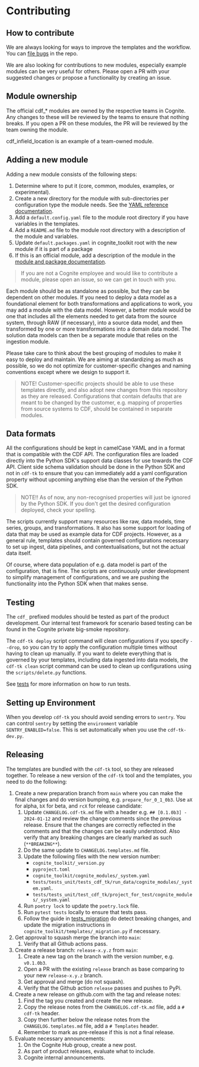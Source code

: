 # Contributing

## How to contribute

We are always looking for ways to improve the templates and the workflow. You can
[file bugs](https://github.com/cognitedata/toolkit/issues/new/choose) in the repo.

We are also looking for contributions to new modules, especially example modules can be very
useful for others. Please open a PR with your suggested changes or propose a functionality
by creating an issue.

## Module ownership

The official cdf_* modules are owned by the respective teams in Cognite. Any changes to these
will be reviewed by the teams to ensure that nothing breaks. If you open a PR on these modules,
the PR will be reviewed by the team owning the module.

cdf_infield_location is an example of a team-owned module.

## Adding a new module

Adding a new module consists of the following steps:

1. Determine where to put it (core, common, modules, examples, or experimental).
2. Create a new directory for the module with sub-directories per configuration type the module needs. See the
   [YAML reference documentation](https://developer.cognite.com/sdks/toolkit/references/configs).
3. Add a `default.config.yaml` file to the module root directory if you have variables in the templates.
4. Add a `README.md` file to the module root directory with a description of the module and variables.
5. Update `default.packages.yaml` in cognite_toolkit root with the new module if it is part of a package
6. If this is an official module, add a description of the module in the
   [module and package documentation](https://developer.cognite.com/sdks/toolkit/references/module_reference).

> If you are not a Cognite employee and would like to contribute a module, please open an issue, so we can
> get in touch with you.

Each module should be as standalone as possible, but they can be dependent on other modules.
If you need to deploy a data model as a foundational
element for both transformations and applications to work, you may add a module with the data model.
However, a better module would be one that includes all the elements needed to get data from the
source system, through RAW (if necessary), into a source data model, and then transformed by one or
more transformations into a domain data model. The solution data models can then be a separate module
that relies on the ingestion module.

Please take care to think about the best grouping of modules to make it easy to deploy and maintain.
We are aiming at standardizing as much as possible, so we do not optimize for customer-specific
changes and naming conventions except where we design to support it.

> NOTE! Customer-specific projects should be able to use these templates directly, and also adopt
> new changes from this repository as they are released.
> Configurations that contain defaults that are meant to be changed by the customer, e.g. mapping
> of properties from source systems to CDF, should be contained in separate modules.

## Data formats

All the configurations should be kept in camelCase YAML and in a format that is compatible with the CDF API.
The configuration files are loaded directly into the Python SDK's support data classes for
use towards the CDF API. Client side schema validation should be done in the Python SDK and not in `cdf-tk`
to ensure that you can immediately
add a yaml configuration property without upcoming anything else than the version of the Python SDK.

> NOTE!! As of now, any non-recognised properties will just be ignored by the Python SDK. If you don't
> get the desired configuration deployed, check your spelling.

The scripts currently support many resources like raw, data models, time series, groups, and transformations.
It also has some support for loading of data that may be used as example data for CDF projects. However,
as a general rule, templates should contain governed configurations necessary to set up ingest, data pipelines,
and contextualisations, but not the actual data itself.

Of course, where data population of e.g. data model is part of the configuration, that is fine.
The scripts are continuously under development to simplify management of configurations, and
we are pushing the functionality into the Python SDK when that makes sense.

## Testing

The `cdf_` prefixed modules should be tested as part of the product development. Our internal
test framework for scenario based testing can be found in the Cognite private big-smoke repository.

The `cdf-tk deploy` script command will clean configurations if you specify `--drop`, so you can
try to apply the configuration multiple times without having to clean up manually. If you want to delete
everything that is governed by your templates, including data ingested into data models, the  `cdf-tk clean`
script command can be used to clean up configurations using the `scripts/delete.py` functions.

See [tests](tests/README.md) for more information on how to run tests.

## Setting up Environment

When you develop `cdf-tk` you should avoid sending errors to  `sentry`. You can control `sentry` by setting
the  `environment` variable `SENTRY_ENABLED=false`. This is set automatically when you use the `cdf-tk-dev.py`.

## Releasing

The templates are bundled with the `cdf-tk` tool, so they are released together.
To release a new version of the `cdf-tk` tool and the templates, you need to do the following:

1. Create a new preparation branch from `main` where you can make the final changes and do version bumping,
   e.g. `prepare_for_0_1_0b3`. Use `aX` for alpha, `bX` for beta, and `rcX` for
   release candidate:
   1. Update `CHANGELOG.cdf-tk.md` file with a header e.g. `## [0.1.0b3] - 2024-01-12` and review the
      change comments since the previous release. Ensure that the changes are correctly reflected in the
      comments and that the changes can be easily understood. Also verify that any breaking changes
      are clearly marked as such (`**BREAKING**`).
   2. Do the same update to `CHANGELOG.templates.md` file.
   3. Update the following files with the new version number:
      - `cognite_toolkit/_version.py`
      - `pyproject.toml`
      - `cognite_toolkit/cognite_modules/_system.yaml`
      - `tests/tests_unit/tests_cdf_tk/run_data/cognite_modules/_system.yaml`.
      - `tests/tests_unit/test_cdf_tk/project_for_test/cognite_modules/_system.yaml`
   4. Run `poetry lock` to update the `poetry.lock` file.
   5. Run `pytest tests` locally to ensure that tests pass.
   6. Follow the guide in [tests_migration](tests_migration/README.md) do detect breaking changes, and
      update the migration instructions in `cognite_toolkit/templates/_migration.py` if necessary.
2. Get approval to squash merge the branch into `main`:
   1. Verify that all Github actions pass.
3. Create a release branch: `release-x.y.z` from `main`:
   1. Create a new tag on the branch with the version number, e.g. `v0.1.0b3`.
   2. Open a PR with the existing `release` branch as base comparing to your new `release-x.y.z` branch.
   3. Get approval and merge (do not squash).
   4. Verify that the Github action `release` passes and pushes to PyPi.
4. Create a new release on github.com with the tag and release notes:
   1. Find the tag you created and create the new release.
   2. Copy the release notes from the `CHANGELOG.cdf-tk.md` file, add a `# cdf-tk` header.
   3. Copy then further below the release notes from the `CHANGELOG.templates.md` file, add
      a `# Templates` header.
   4. Remember to mark as pre-release if this is not a final release.
5. Evaluate necessary announcements:
   1. On the Cognite Hub group, create a new post.
   2. As part of product releases, evaluate what to include.
   3. Cognite internal announcements.
